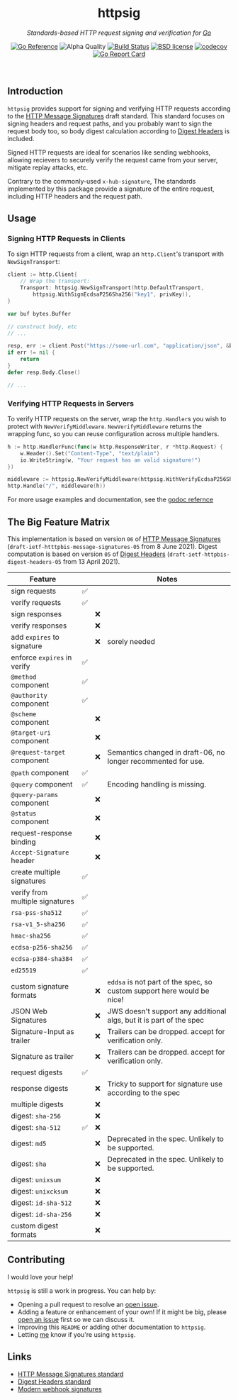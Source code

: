 <!--
  Attractive html formatting for rendering in github. sorry text editor
  readers! Besides the header and section links, everything should be clean and
  readable.
-->
<h1 align="center">httpsig</h1>
<p align="center"><i>Standards-based HTTP request signing and verification for <a href="https://golang.org">Go</a></i></p>

<div align="center">
  <a href="https://pkg.go.dev/github.com/offblocks/httpsig"><img src="https://pkg.go.dev/badge/github.com/offblocks/httpsig.svg" alt="Go Reference"></a>
  <img alt="Alpha Quality" src="https://img.shields.io/badge/status-ALPHA-orange.svg" >
  <a href="https://github.com/offblocks/go-httpsig/actions/workflows/go.yml"><img alt="Build Status" src="https://github.com/offblocks/go-httpsig/actions/workflows/go.yml/badge.svg?branch=main"></a>
  <a href="./LICENSE"><img alt="BSD license" src="https://img.shields.io/badge/license-BSD-blue.svg"></a>
  <a href="https://codecov.io/gh/offblocks/go-httpsig"><img alt="codecov" src="https://img.shields.io/codecov/c/github/offblocks/go-httpsig.svg"></a>
  <a href="https://goreportcard.com/report/github.com/offblocks/go-httpsig"><img alt="Go Report Card" src="https://goreportcard.com/badge/github.com/offblocks/go-httpsig"></a>
</div><br /><br />

## Introduction

`httpsig` provides support for signing and verifying HTTP requests according
to the [HTTP Message Signatures][msgsig] draft standard. This standard focuses
on signing headers and request paths, and you probably want to sign the
request body too, so body digest calculation according to
[Digest Headers][dighdr] is included.

Signed HTTP requests are ideal for scenarios like sending webhooks, allowing
recievers to securely verify the request came from your server, mitigate replay
attacks, etc.

Contrary to the commonly-used `x-hub-signature`, The standards implemented by
this package provide a signature of the entire request, including HTTP headers
and the request path.

## Usage

### Signing HTTP Requests in Clients

To sign HTTP requests from a client, wrap an `http.Client`'s transport with
`NewSignTransport`:

```go
client := http.Client{
	// Wrap the transport:
	Transport: httpsig.NewSignTransport(http.DefaultTransport,
		httpsig.WithSignEcdsaP256Sha256("key1", privKey)),
}

var buf bytes.Buffer

// construct body, etc
// ...

resp, err := client.Post("https://some-url.com", "application/json", &buf)
if err != nil {
	return
}
defer resp.Body.Close()

// ...
```

### Verifying HTTP Requests in Servers

To verify HTTP requests on the server, wrap the `http.Handler`s you wish to
protect with `NewVerifyMiddleware`. `NewVerifyMiddleware` returns the wrapping
func, so you can reuse configuration across multiple handlers.

```go
h := http.HandlerFunc(func(w http.ResponseWriter, r *http.Request) {
	w.Header().Set("Content-Type", "text/plain")
	io.WriteString(w, "Your request has an valid signature!")
})

middleware := httpsig.NewVerifyMiddleware(httpsig.WithVerifyEcdsaP256Sha256("key1", pubkey))
http.Handle("/", middleware(h))
```

For more usage examples and documentation, see the [godoc refernce][godoc]

## The Big Feature Matrix

This implementation is based on version `06` of [HTTP Message Signatures][msgsig]
(`draft-ietf-htttpbis-message-signatures-05` from 8 June 2021). Digest
computation is based on version `05` of [Digest Headers][dighdr]
(`draft-ietf-httpbis-digest-headers-05` from 13 April 2021).

| Feature                         |   |   | Notes                                                                  |
| ------------------------------- | - | - | ---------------------------------------------------------------------- |
| sign requests                   | ✅ |   |                                                                        |
| verify requests                 | ✅ |   |                                                                        |
| sign responses                  |   | ❌ |                                                                        |
| verify responses                |   | ❌ |                                                                        |
| add `expires` to signature      |   | ❌ | sorely needed                                                          |
| enforce `expires` in verify     | ✅ |   |                                                                        |
| `@method` component             | ✅ |   |                                                                        |
| `@authority` component          | ✅ |   |                                                                        |
| `@scheme` component             |   | ❌ |                                                                        |
| `@target-uri` component         |   | ❌ |                                                                        |
| `@request-target` component     |   | ❌ | Semantics changed in draft-06, no longer recommented for use.          |
| `@path` component               | ✅ |   |                                                                        |
| `@query` component              | ✅ |   | Encoding handling is missing.                                          |
| `@query-params` component       |   | ❌ |                                                                        |
| `@status` component             |   | ❌ |                                                                        |
| request-response binding        |   | ❌ |                                                                        |
| `Accept-Signature` header       |   | ❌ |                                                                        |
| create multiple signatures      | ✅ |   |                                                                        |
| verify from multiple signatures | ✅ |   |                                                                        |
| `rsa-pss-sha512`                | ✅ |   |                                                                        |
| `rsa-v1_5-sha256`               | ✅ |   |                                                                        |
| `hmac-sha256`                   | ✅ |   |                                                                        |
| `ecdsa-p256-sha256`             | ✅ |   |                                                                        |
| `ecdsa-p384-sha384`             | ✅ |   |                                                                        |
| `ed25519`                       | ✅ |   |                                                                        |
| custom signature formats        |   | ❌ | `eddsa` is not part of the spec, so custom support here would be nice! |
| JSON Web Signatures             |   | ❌ | JWS doesn't support any additional algs, but it is part of the spec    |
| Signature-Input as trailer      |   | ❌ | Trailers can be dropped. accept for verification only.                 |
| Signature as trailer            |   | ❌ | Trailers can be dropped. accept for verification only.                 |
| request digests                 | ✅ |   |                                                                        |
| response digests                |   | ❌ | Tricky to support for signature use according to the spec              |
| multiple digests                |   | ❌ |                                                                        |
| digest: `sha-256`               |   | ❌ |                                                                        |
| digest: `sha-512`               | ✅ | ❌ |                                                                        |
| digest: `md5`                   |   | ❌ | Deprecated in the spec. Unlikely to be supported.                      |
| digest: `sha`                   |   | ❌ | Deprecated in the spec. Unlikely to be supported.                      |
| digest: `unixsum`               |   | ❌ |                                                                        |
| digest: `unixcksum`             |   | ❌ |                                                                        |
| digest: `id-sha-512`            |   | ❌ |                                                                        |
| digest: `id-sha-256`            |   | ❌ |                                                                        |
| custom digest formats           |   | ❌ |                                                                        |

## Contributing

I would love your help!

`httpsig` is still a work in progress. You can help by:

- Opening a pull request to resolve an [open issue][issues].
- Adding a feature or enhancement of your own! If it might be big, please
  [open an issue][enhancement] first so we can discuss it.
- Improving this `README` or adding other documentation to `httpsig`.
- Letting [me] know if you're using `httpsig`.

<!-- These are mostly for pkg.go.dev, to show up in the header -->
## Links

- [HTTP Message Signatures standard][msgsig]
- [Digest Headers standard][dighdr]
- [Modern webhook signatures][myblog]

<!-- Other links -->
[go]: https://golang.org
[msgsig]: https://datatracker.ietf.org/doc/draft-ietf-httpbis-message-signatures/
[dighdr]: https://datatracker.ietf.org/doc/draft-ietf-httpbis-digest-headers/
[myblog]: https://repl.ca/modern-webhook-signatures/

[godoc]: https://pkg.go.dev/github.com/offblocks/httpsig
[issues]: ./issues
[bug]: ./issues/new?labels=bug
[enhancement]: ./issues/new?labels=enhancement

[me]: https://twitter.com/jrbowes
